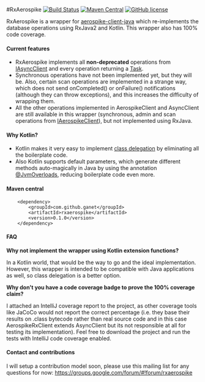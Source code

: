 #RxAerospike
[![Build Status](https://travis-ci.org/Ganet/rxaerospike.svg?branch=develop)](https://travis-ci.org/Ganet/rxaerospike)
[![Maven Central](https://maven-badges.herokuapp.com/maven-central/com.github.ganet/rxaerospike/badge.svg)](https://maven-badges.herokuapp.com/maven-central/com.github.ganet/rxaerospike)
[![GitHub license](https://img.shields.io/github/license/kotlintest/kotlintest.svg)]()

RxAerospike is a wrapper for [aerospike-client-java](https://github.com/aerospike/aerospike-client-java) which re-implements the database operations using RxJava2 and Kotlin. This wrapper also has 100% code coverage.

#### Current features

* RxAerospike implements all **non-deprecated** operations from [IAsyncClient](https://github.com/aerospike/aerospike-client-java/blob/master/client/src/com/aerospike/client/async/IAsyncClient.java) and every operation returning a [Task](https://github.com/aerospike/aerospike-client-java/blob/master/client/src/com/aerospike/client/task/Task.java). 
* Synchronous operations have not been implemented yet, but they will be. Also, certain scan operations are implemented in a strange way, which does not send onCompleted() or onFailure() notifications (although they can throw exceptions), and this increases the difficulty of wrapping them.
* All the other operations implemented in AerospikeClient and AsyncClient are still available in this wrapper (synchronous, admin and scan operations from [IAerospikeClient](https://github.com/aerospike/aerospike-client-java/blob/master/client/src/com/aerospike/client/IAerospikeClient.java)), but not implemented using RxJava.

#### Why Kotlin?

* Kotlin makes it very easy to implement [class delegation](https://kotlinlang.org/docs/reference/delegation.html) by eliminating all the boilerplate code.
* Also Kotlin supports default parameters, which generate different methods auto-magically in Java by using the annotation [@JvmOverloads](https://kotlinlang.org/api/latest/jvm/stdlib/kotlin.jvm/-jvm-overloads/), reducing boilerplate code even more.

#### Maven central

		<dependency>
			<groupId>com.github.ganet</groupId>
			<artifactId>rxaerospike</artifactId>
			<version>0.1.0</version>
		</dependency>

#### FAQ
**Why not implement the wrapper using Kotlin extension functions?**

In a Kotlin world, that would be the way to go and the ideal implementation. However, this wrapper is intended to be compatible with Java applications as well, so class delegation is a better option.

**Why don't you have a code coverage badge to prove the 100% coverage claim?**

I attached an IntelliJ coverage report to the project, as other coverage tools like JaCoCo would not report the correct percentage (i.e. they base their results on .class bytecode rather than real source code and in this case AerospikeRxClient extends AsyncClient but its not responsible at all for testing its implementation).
Feel free to download the project and run the tests with IntelliJ code coverage enabled.

#### Contact and contributions
I will setup a contribution model soon, please use this mailing list for any questions for now: https://groups.google.com/forum/#!forum/rxaerospike

